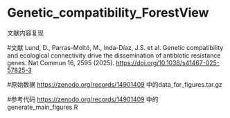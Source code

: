 # Genetic_compatibility_ForestView
文献内容复现

#文献
Lund, D., Parras-Moltó, M., Inda-Díaz, J.S. et al. Genetic compatibility and ecological connectivity drive the dissemination of antibiotic resistance genes. Nat Commun 16, 2595 (2025). https://doi.org/10.1038/s41467-025-57825-3

#原始数据
https://zenodo.org/records/14901409   中的data_for_figures.tar.gz

#参考代码
https://zenodo.org/records/14901409   中的generate_main_figures.R
